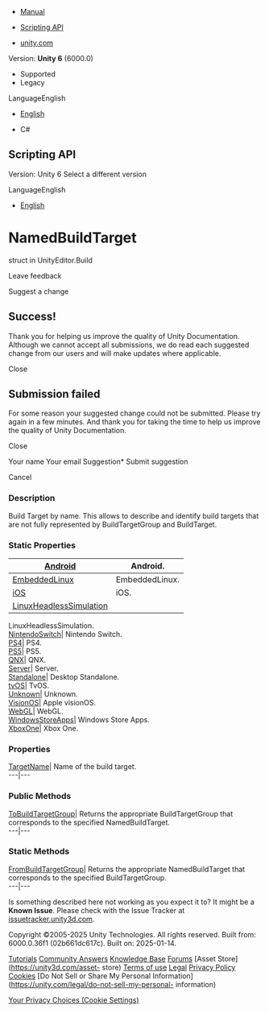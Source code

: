 [ ]()

  * [Manual](../Manual/index.html)
  * [Scripting API](../ScriptReference/index.html)

  * [unity.com](https://unity.com/)

Version: **Unity 6** (6000.0)

  * Supported
  * Legacy

LanguageEnglish

  * [English]()

  * C#

[ ](https://docs.unity3d.com)

## Scripting API

Version: Unity 6 Select a different version

LanguageEnglish

  * [English]()

# NamedBuildTarget

struct in UnityEditor.Build

Leave feedback

Suggest a change

## Success!

Thank you for helping us improve the quality of Unity Documentation. Although
we cannot accept all submissions, we do read each suggested change from our
users and will make updates where applicable.

Close

## Submission failed

For some reason your suggested change could not be submitted. Please <a>try
again</a> in a few minutes. And thank you for taking the time to help us
improve the quality of Unity Documentation.

Close

Your name Your email Suggestion* Submit suggestion

Cancel

[ ]()

### Description

Build Target by name. This allows to describe and identify build targets that
are not fully represented by BuildTargetGroup and BuildTarget.

### Static Properties

[Android](Build.NamedBuildTarget.Android.html)| Android.  
---|---  
[EmbeddedLinux](Build.NamedBuildTarget.EmbeddedLinux.html)| EmbeddedLinux.  
[iOS](Build.NamedBuildTarget.iOS.html)| iOS.  
[LinuxHeadlessSimulation](Build.NamedBuildTarget.LinuxHeadlessSimulation.html)|
LinuxHeadlessSimulation.  
[NintendoSwitch](Build.NamedBuildTarget.NintendoSwitch.html)| Nintendo Switch.  
[PS4](Build.NamedBuildTarget.PS4.html)| PS4.  
[PS5](Build.NamedBuildTarget.PS5.html)| PS5.  
[QNX](Build.NamedBuildTarget.QNX.html)| QNX.  
[Server](Build.NamedBuildTarget.Server.html)| Server.  
[Standalone](Build.NamedBuildTarget.Standalone.html)| Desktop Standalone.  
[tvOS](Build.NamedBuildTarget.tvOS.html)| TvOS.  
[Unknown](Build.NamedBuildTarget.Unknown.html)| Unknown.  
[VisionOS](Build.NamedBuildTarget.VisionOS.html)| Apple visionOS.  
[WebGL](Build.NamedBuildTarget.WebGL.html)| WebGL.  
[WindowsStoreApps](Build.NamedBuildTarget.WindowsStoreApps.html)| Windows
Store Apps.  
[XboxOne](Build.NamedBuildTarget.XboxOne.html)| Xbox One.  
  
### Properties

[TargetName](Build.NamedBuildTarget.TargetName.html)| Name of the build
target.  
---|---  
  
### Public Methods

[ToBuildTargetGroup](Build.NamedBuildTarget.ToBuildTargetGroup.html)| Returns
the appropriate BuildTargetGroup that corresponds to the specified
NamedBuildTarget.  
---|---  
  
### Static Methods

[FromBuildTargetGroup](Build.NamedBuildTarget.FromBuildTargetGroup.html)|
Returns the appropriate NamedBuildTarget that corresponds to the specified
BuildTargetGroup.  
---|---  
  
Is something described here not working as you expect it to? It might be a
**Known Issue**. Please check with the Issue Tracker at
[issuetracker.unity3d.com](https://issuetracker.unity3d.com).

Copyright ©2005-2025 Unity Technologies. All rights reserved. Built from:
6000.0.36f1 (02b661dc617c). Built on: 2025-01-14.

[Tutorials](https://unity3d.com/learn) [Community
Answers](https://answers.unity3d.com) [Knowledge
Base](https://support.unity3d.com/hc/en-us)
[Forums](https://forum.unity3d.com) [Asset Store](https://unity3d.com/asset-
store) [Terms of use](https://docs.unity3d.com/Manual/TermsOfUse.html)
[Legal](https://unity.com/legal) [Privacy
Policy](https://unity.com/legal/privacy-policy)
[Cookies](https://unity.com/legal/cookie-policy) [Do Not Sell or Share My
Personal Information](https://unity.com/legal/do-not-sell-my-personal-
information)

[Your Privacy Choices (Cookie Settings)](javascript:void\(0\);)

